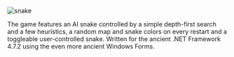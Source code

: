 ![snake](https://user-images.githubusercontent.com/33865403/213103346-5032a27d-9bfa-4707-ba5f-2b89ff095f55.png)

The game features an AI snake controlled by a simple depth-first search and a few heuristics, a random map and snake colors on every restart and a toggleable user-controlled snake.
Written for the ancient .NET Framework 4.7.2 using the even more ancient Windows Forms.
